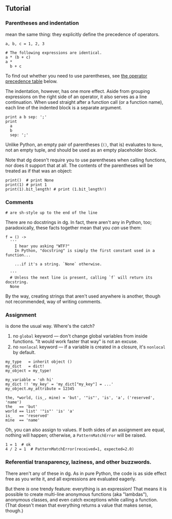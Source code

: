 ## Tutorial
### Parentheses and indentation

mean the same thing: they explicitly define the precedence of operators.

```dg
a, b, c = 1, 2, 3

# The following expressions are identical.
a * (b + c)
a *
  b + c
```

To find out whether you need to use parentheses, see
[the operator precedence table](#operator-table) below.

The indentation, however, has one more effect.
Aside from grouping expressions on the right side of an operator,
it also serves as a line continuation. When used straight after a function call
(or a function name), each line of the indented block is a separate argument.

```dg
print a b sep: ';'
print
  a
  b
  sep: ';'
```

Unlike Python, an empty pair of parentheses (`()`, that is) evaluates to
`None`, not an empty tuple, and should be used as an empty placeholder block.

Note that dg doesn't require you to use parentheses when calling
functions, nor does it support that at all. The contents of the parentheses
will be treated as if that was an object:

```dg
print()  # print None
print(1) # print 1
print(1).bit_length! # print (1.bit_length!)
```

### Comments

```dg
# are sh-style up to the end of the line
```

There are no docstrings in dg. In fact, there aren't any in Python, too;
paradoxically, these facts together mean that you *can* use them:

```dg
f = () ->
  '''
    I hear you asking "WTF?"
    In Python, "docstring" is simply the first constant used in a function...

    ...if it's a string. `None` otherwise.

  '''
  # Unless the next line is present, calling `f` will return its docstring.
  None
```

By the way, creating strings that aren't used anywhere is another,
though not recommended, way of writing comments.


### Assignment

is done the usual way. Where's the catch?

1. no `global` keyword — don't change global variables from inside functions. "It would work faster that way" is not an excuse.
2. no `nonlocal` keyword — if a variable is created in a closure, it's `nonlocal` by default.

```dg
my_type   = inherit object ()
my_dict   = dict!
my_object = my_type!

my_variable = 'oh hi'
my_dict !! 'my_key' = 'my_dict["my_key"] = ...'
my_object.my_attribute = 12345

the, *world, (is_, mine) = 'but', '"is"', 'is', 'a', ('reserved', 'name')
the   == 'but'
world == list' '"is"' 'is' 'a'
is_   == 'reserved'
mine  == 'name'
```

Oh, you can also assign to values. If both sides of an assignment are equal, nothing will happen; otherwise, a `PatternMatchError` will be raised.

```dg
1 = 1  # ok
4 / 2 = 1  # PatternMatchError(received=1, expected=2.0)
```

### Referential transparency, laziness, and other buzzwords.

There aren't any of these in dg. As in pure Python, the code is as side effect
free as you write it, and all expressions are evaluated eagerly.

But there *is* one trendy feature: everything is an expression! That means
it is possible to create multi-line anonymous functions (aka "lambdas"),
anonymous classes, and even catch exceptions while calling a function.
(That doesn't mean that everything returns a value that makes sense, though.)
